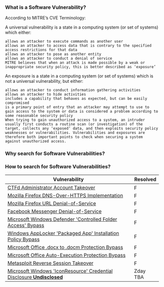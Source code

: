 <h3>What is a Software Vulnerability?</h3>

According to MITRE’s CVE Terminology:

A universal vulnerability is a state in a computing system (or set of systems) which either:

    allows an attacker to execute commands as another user
    allows an attacker to access data that is contrary to the specified access restrictions for that data
    allows an attacker to pose as another entity
    allows an attacker to conduct a denial of service
    MITRE believes that when an attack is made possible by a weak or inappropriate security policy, this is better described as ‘exposure’

An exposure is a state in a computing system (or set of systems) which is not a universal vulnerability, but either:

    allows an attacker to conduct information gathering activities
    allows an attacker to hide activities
    includes a capability that behaves as expected, but can be easily compromised
    is a primary point of entry that an attacker may attempt to use to gain access to the system or data is considered a problem according to some reasonable security policy
    When trying to gain unauthorized access to a system, an intruder usually first conducts a routine scan (or investigation) of the target, collects any ‘exposed’ data, and then exploits security policy weaknesses or vulnerabilities. Vulnerabilities and exposures are therefore both important points to check when securing a system against unauthorized access.


<h3>Why search for Software Vulnerabilities?</h3>


<h3>How to search for Software Vulnerabilities?</h3>


Vulnerability | Resolved
------------ | ---------------- |
[CTFd Administrator Account Takeover](../Reports/CTFd%202.1.5%20Administrator%20Account%20Takeover.md) | <img src="https://upload.wikimedia.org/wikipedia/commons/8/8f/Flat_cross_icon.svg" alt="FeatureDisabled" width="17px"/>
[Mozilla Firefox DNS-Over-HTTPS Implementation](../Reports/Mozilla%20Firefox%20DoH%20Implementation.md) | <img src="https://upload.wikimedia.org/wikipedia/commons/7/73/Flat_tick_icon.svg" alt="FeatureEnabled" width="17px"/>
[Mozilla Firefox URL Denial-of-Service](../Reports/Mozilla%20Firefox%2072%20Denial%20of%20Service.md) | <img src="https://upload.wikimedia.org/wikipedia/commons/7/73/Flat_tick_icon.svg" alt="FeatureEnabled" width="17px"/>
[Facebook Messenger Denial-of-Service](../Reports/Facebook%20Messenger%20Remote%20Denial%20of%20Service.md) | <img src="https://upload.wikimedia.org/wikipedia/commons/7/73/Flat_tick_icon.svg" alt="FeatureEnabled" width="17px"/>
[Microsoft Windows Defender 'Controlled Folder Access' Bypass](../Reports/Microsoft%20Windows%20Defender%20Ransomware%20Protection%20'Controlled%20Folder%20Access'%20bypass.md) | <img src="https://upload.wikimedia.org/wikipedia/commons/8/8f/Flat_cross_icon.svg" alt="FeatureDisabled" width="17px"/>
[Windows AppLocker 'Packaged App' Installation Policy Bypass](../Reports/Microsoft%20Windows%20AppLocker%20Policy%20Bypass.md) | <img src="https://upload.wikimedia.org/wikipedia/commons/8/8f/Flat_cross_icon.svg" alt="FeatureDisabled" width="17px"/>
[Microsoft Office .docx to .docm Protection Bypass](../Reports/Microsoft%20Office%20.docx%20to%20.docm%20Protection%20Bypass.md) | <img src="https://upload.wikimedia.org/wikipedia/commons/8/8f/Flat_cross_icon.svg" alt="FeatureDisabled" width="17px"/>
[Microsoft Office Auto-Execution Protection Bypass](../Reports/Microsoft%20Office%20Execution%20Protection%20Bypass.md) | <img src="https://upload.wikimedia.org/wikipedia/commons/8/8f/Flat_cross_icon.svg" alt="FeatureDisabled" width="17px"/>
[Metasploit Reverse Session Takeover](../Reports/Metasploit%20Reverse%20Session%20Takeover.md) | <img src="https://upload.wikimedia.org/wikipedia/commons/8/8f/Flat_cross_icon.svg" alt="FeatureDisabled" width="17px"/>
[Microsoft Windows 'IconResource' Credential Disclosure **Undisclosed**]() | Zday TBA